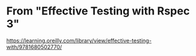 # From "Effective Testing with Rspec 3"

https://learning.oreilly.com/library/view/effective-testing-with/9781680502770/
